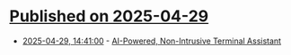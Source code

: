 # [Published on 2025-04-29](index.md)

* [2025-04-29, 14:41:00](https://soylentnews.org/article.pl?sid=25/04/29/0824210&from=rss) - [AI-Powered, Non-Intrusive Terminal Assistant ](https://soylentnews.org/article.pl?sid=25/04/29/0824210&from=rss)
